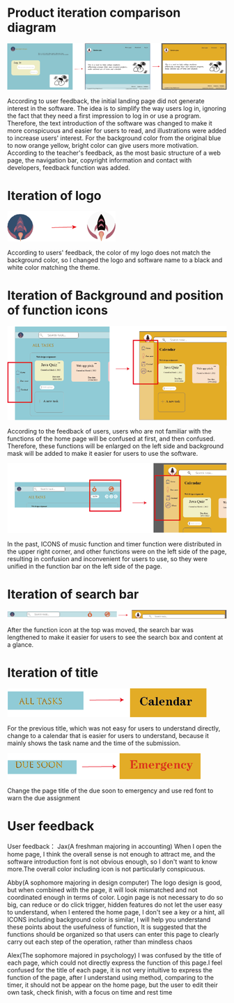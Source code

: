 # Product iteration comparison diagram
![image](images\iteration\mainpage-iteration.png)

According to user feedback, the initial landing page did not generate interest in the software. The idea is to simplify the way users log in, ignoring the fact that they need a first impression to log in or use a program. Therefore, the text introduction of the software was changed to make it more conspicuous and easier for users to read, and illustrations were added to increase users' interest. For the background color from the original blue to now orange yellow, bright color can give users more motivation. According to the teacher's feedback, as the most basic structure of a web page, the navigation bar, copyright information and contact with developers, feedback function was added.

# Iteration of logo
![image](images\iteration\logo-itera.png)

According to users' feedback, the color of my logo does not match the background color, so I changed the logo and software name to a black and white color matching the theme.

# Iteration of Background and position of function icons
![image](images\iteration\functionbg2.png)

According to the feedback of users, users who are not familiar with the functions of the home page will be confused at first, and then confused. Therefore, these functions will be enlarged on the left side and background mask will be added to make it easier for users to use the software.

![image](images\iteration\icon.png)

In the past, ICONS of music function and timer function were distributed in the upper right corner, and other functions were on the left side of the page, resulting in confusion and inconvenient for users to use, so they were unified in the function bar on the left side of the page.

# Iteration of search bar

![image](images\iteration\Top-searchbar.png)

After the function icon at the top was moved, the search bar was lengthened to make it easier for users to see the search box and content at a glance.

# Iteration of title

![image](images\iteration\title-iteration.png)

For the previous title, which was not easy for users to understand directly, change to a calendar that is easier for users to understand, because it mainly shows the task name and the time of the submission.

![image](images\iteration\title-iteration2.png)

Change the page title of the due soon to emergency and use red font to warn the due assignment

# User feedback
User feedback：
Jax(A freshman majoring in accounting)
When I open the home page, I think the overall sense is not enough to attract me, and the software introduction font is not obvious enough, so I don't want to know more.The overall color including icon is not particularly conspicuous.

Abby(A sophomore majoring in design computer)
The logo design is good, but when combined with the page, it will look mismatched and not coordinated enough in terms of color. Login page is not necessary to do so big, can reduce or do click trigger, hidden features do not let the user easy to understand, when I entered the home page, I don't see a key or a hint, all ICONS including background color is similar, I will help you understand these points about the usefulness of function, It is suggested that the functions should be organized so that users can enter this page to clearly carry out each step of the operation, rather than mindless chaos

Alex(The sophomore majored in psychology)
I was confused by the title of each page, which could not directly express the function of this page.I feel confused for the title of each page, it is not very intuitive to express the function of the page, after I understand using method, comparing to the timer, it should not be appear on the home page, but the user to edit their own task, check finish, with a focus on time and rest time